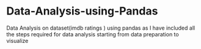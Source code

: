 # Data-Analysis-using-Pandas
Data Analysis on dataset(imdb ratings ) using pandas as I have included all the steps required for data analysis starting from data preparation to visualize
